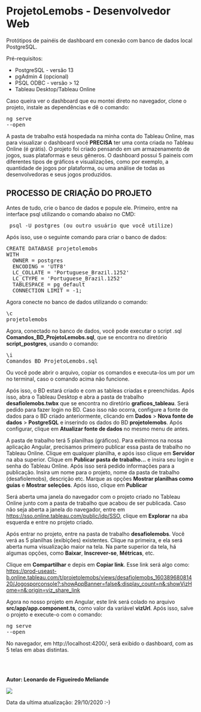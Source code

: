 # ProjetoLemobs - Desenvolvedor Web

Protótipos de painéis de dashboard em conexão com banco de dados local PostgreSQL.

Pré-requisitos:

- PostgreSQL - versão 13
- pgAdmin 4 (opcional)
- PSQL ODBC - versão > 12
- Tableau Desktop/Tableau Online

Caso queira ver o dashboard que eu montei direto no navegador, clone o projeto, instale as dependências e dê o comando: <pre>ng serve --open</pre> 

A pasta de trabalho está hospedada na minha conta do Tableau Online, mas para visualizar o dashboard você <b>PRECISA</b> ter uma conta criada no Tableau Online (é grátis). O projeto foi criado pensando em um armazenamento de jogos, suas plataformas e seus gêneros. O dashboard possui 5 paineis com diferentes tipos de gráficos e visualizações, como por exemplo, a quantidade de jogos por plataforma, ou uma análise de todas as desenvolvedoras e seus jogos produzidos.

## PROCESSO DE CRIAÇÃO DO PROJETO

Antes de tudo, crie o banco de dados e popule ele.
Primeiro, entre na interface psql utilizando o comando abaixo no CMD:

<pre> psql -U postgres (ou outro usuário que você utilize) </pre>
  
Após isso, use o seguinte comando para criar o banco de dados: 

<pre>
CREATE DATABASE projetolemobs
WITH 
  OWNER = postgres
  ENCODING = 'UTF8'
  LC_COLLATE = 'Portuguese_Brazil.1252'
  LC_CTYPE = 'Portuguese_Brazil.1252'
  TABLESPACE = pg_default
  CONNECTION LIMIT = -1;
</pre>

Agora conecte no banco de dados utilizando o comando: <pre>\c projetolemobs</pre>

Agora, conectado no banco de dados, você pode executar o script .sql <b>Comandos_BD_ProjetoLemobs.sql</b>, que se encontra no diretório <b>script_postgres</b>, usando o comando: <pre>\i Comandos_BD_ProjetoLemobs.sql</pre>

Ou você pode abrir o arquivo, copiar os comandos e executa-los um por um no terminal, caso o comando acima não funcione.

Após isso, o BD estará criado e com as tableas criadas e preenchidas. Após isso, abra o Tableau Desktop e abra a pasta de trabalho <b>desafiolemobs.twbx</b> que se encontra no diretório <b>graficos_tableau</b>. Será pedido para fazer login no BD. Caso isso não ocorra, configure a fonte de dados para o BD criado anteriormente, clicando em <b>Dados</b> > <b>Nova fonte de dados</b> > <b>PostgreSQL</b> e inserindo os dados do BD <b>projetolemobs</b>. Após configurar, clique em <b>Atualizar fonte de dados</b> no mesmo menu de antes.

A pasta de trabalho terá 5 planilhas (gráficos). Para exibirmos na nossa aplicação Angular, precisamos primeiro publicar essa pasta de trabalho no Tableau Online. Clique em qualquer planilha, e após isso clique em <b>Servidor</b> na aba superior. Clique em <b>Publicar pasta de trabalho...</b> e insira seu login e senha do Tableau Online. Após isso será pedido informações para a publicação. Insira um nome para o projeto, nome da pasta de trabalho (desafiolemobs), descrição etc. Marque as opções <b>Mostrar planilhas como guias</b> e <b>Mostrar seleções</b>. Após isso, clique em <b>Publicar</b>

Será aberta uma janela do navegador com o projeto criado no Tableau Online junto com a pasta de trabalho que acabou de ser publicada. Caso não seja aberta a janela do navegador, entre em https://sso.online.tableau.com/public/idp/SSO, clique em <b>Explorar</b> na aba esquerda e entre no projeto criado.

Após entrar no projeto, entre na pasta de trabalho <b>desafiolemobs</b>. Você verá as 5 planilhas (exibições) existentes. Clique na primeira, e ela será aberta numa visualização maior na tela. Na parte superior da tela, há algumas opções, como <b>Baixar</b>, <b>Inscrever-se</b>, <b>Métricas</b>, etc. 

Clique em <b>Compartilhar</b> e depis em <b>Copiar link</b>. Esse link será algo como: https://prod-useast-b.online.tableau.com/t/projetolemobs/views/desafiolemobs_16038968081420/Jogosporconsole?:showAppBanner=false&:display_count=n&:showVizHome=n&:origin=viz_share_link

Agora no nosso projeto em Angular, este link será colado no arquivo <b>src/app/app.component.ts</b>, como valor da variável <b>vizUrl</b>. Após isso, salve o projeto e execute-o com o comando: <pre>ng serve --open</pre>

No navegador, em http://localhost:4200/, será exibido o dashboard, com as 5 telas em abas distintas.

<br>
<br>

**Autor: Leonardo de Figueiredo Meliande**

   <IMG SRC="https://pa1.narvii.com/6445/2effbe46653f3c5604386e6802c9e7ea8de0f46a_hq.gif">  

Data da ultima atualização: 29/10/2020 :-)
